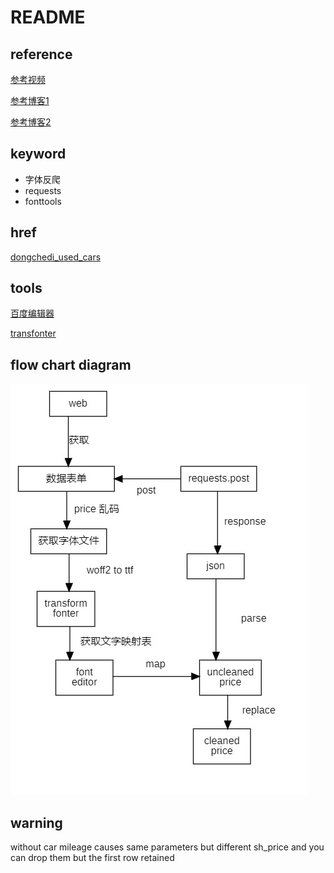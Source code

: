 # README

## reference

[参考视频](https://www.bilibili.com/video/BV1RD421g7kL/?spm_id_from=333.337.search-card.all.click&vd_source=62be63bb97ad70a5484a980989eb1de5)

[参考博客1](https://cloud.tencent.com/developer/article/1831685)

[参考博客2](https://www.cnblogs.com/feng0815/p/16656656.html)

## keyword

- 字体反爬
- requests
- fonttools



## href

[dongchedi_used_cars](https://www.dongchedi.com/usedcar/x-x-x-x-x-x-x-x-x-x-x-x-x-x-x-x-x-x-x-x-x-1-1-x-x-x-x-x)



## tools

[百度编辑器](https://kekee000.github.io/fonteditor/#)

[transfonter](https://transfonter.org/)



## flow chart diagram

![img](./flow_chart_diagram/FlowchartDiagram.jpg)

## warning

without car mileage causes same parameters but different sh_price and you can drop them but the first row retained

